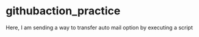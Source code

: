 # githubaction_practice
Here, I am sending a way to transfer auto mail option by executing a script
